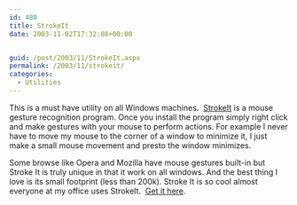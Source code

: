 ```yaml
---
id: 480
title: StrokeIt
date: 2003-11-02T17:32:08+00:00


guid: /post/2003/11/StrokeIt.aspx
permalink: /2003/11/strokeit/
categories:
  - Utilities
---
```

<body xmlns="http://www.w3.org/1999/xhtml">
    <div class="Section1">
        <p>
            This is a must have utility on all Windows machines. &#160;<a href="http://www.tcbmi.com/strokeit/">StrokeIt</a> is
            a mouse gesture recognition program. Once you install the program simply right click
            and make gestures with your mouse to perform actions. For example I never have to
            move my mouse to the corner of a window to minimize it, I just make a small mouse
            movement and presto the window minimizes. 
        </p>
        <p>
            Some browse like Opera and Mozilla have mouse gestures built-in but Stroke It is truly
            unique in that it work on all windows. And the best thing I love is its small footprint
            (less than 200k). Stroke It is so cool almost everyone at my office uses StrokeIt.
            &#160;<a href="http://www.tcbmi.com/strokeit/">Get it here</a>. 
        </p>
    </div>
</body>